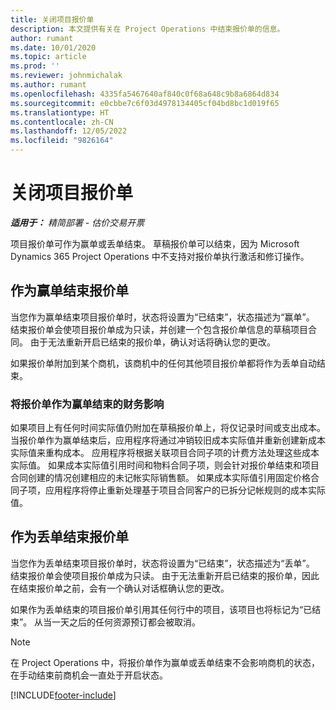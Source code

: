 ```yaml
---
title: 关闭项目报价单
description: 本文提供有关在 Project Operations 中结束报价单的信息。
author: rumant
ms.date: 10/01/2020
ms.topic: article
ms.prod: ''
ms.reviewer: johnmichalak
ms.author: rumant
ms.openlocfilehash: 4335fa5467640af840c0f68a648c9b8a6864d834
ms.sourcegitcommit: e0cbbe7c6f03d4978134405cf04bd8bc1d019f65
ms.translationtype: HT
ms.contentlocale: zh-CN
ms.lasthandoff: 12/05/2022
ms.locfileid: "9826164"
---
```

# <a name="close-project-quotes"></a>关闭项目报价单

_**适用于：** 精简部署 - 估价交易开票_

项目报价单可作为赢单或丢单结束。 草稿报价单可以结束，因为 Microsoft Dynamics 365 Project Operations 中不支持对报价单执行激活和修订操作。

## <a name="close-a-quote-as-won"></a>作为赢单结束报价单

当您作为赢单结束项目报价单时，状态将设置为“已结束”，状态描述为“赢单”。 结束报价单会使项目报价单成为只读，并创建一个包含报价单信息的草稿项目合同。 由于无法重新开启已结束的报价单，确认对话将确认您的更改。

如果报价单附加到某个商机，该商机中的任何其他项目报价单都将作为丢单自动结束。

### <a name="financial-impact-of-closing-a-quote-as-won"></a>将报价单作为赢单结束的财务影响

如果项目上有任何时间实际值仍附加在草稿报价单上，将仅记录时间或支出成本。 当报价单作为赢单结束后，应用程序将通过冲销较旧成本实际值并重新创建新成本实际值来重构成本。 应用程序将根据关联项目合同子项的计费方法处理这些成本实际值。 如果成本实际值引用时间和物料合同子项，则会针对报价单结束和项目合同创建的情况创建相应的未记帐实际销售额。 如果成本实际值引用固定价格合同子项，应用程序将停止重新处理基于项目合同客户的已拆分记帐规则的成本实际值。

## <a name="closing-a-quote-as-lost"></a>作为丢单结束报价单

当您作为丢单结束项目报价单时，状态将设置为“已结束”，状态描述为“丢单”。 结束报价单会使项目报价单成为只读。 由于无法重新开启已结束的报价单，因此在结束报价单之前，会有一个确认对话框确认您的更改。

如果作为丢单结束的项目报价单引用其任何行中的项目，该项目也将标记为“已结束”。 从当一天之后的任何资源预订都会被取消。

> [!NOTE]
> 在 Project Operations 中，将报价单作为赢单或丢单结束不会影响商机的状态，在手动结束前商机会一直处于开启状态。


[!INCLUDE[footer-include](../../includes/footer-banner.md)]
